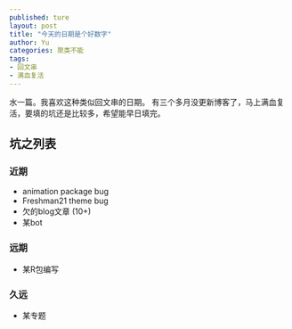 ```yaml
---
published: ture
layout: post
title: "今天的日期是个好数字"
author: Yu
categories: 聚类不能
tags:
- 回文串
- 满血复活
---
```


水一篇。我喜欢这种类似回文串的日期。
有三个多月没更新博客了，马上满血复活，要填的坑还是比较多，希望能早日填完。

## 坑之列表

### 近期

- animation package bug
- Freshman21 theme bug
- 欠的blog文章 (10+)
- 某bot

### 远期

- 某R包编写


### 久远

- 某专题

